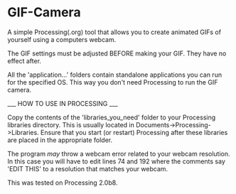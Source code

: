 GIF-Camera
==========

A simple Processing(.org) tool that allows you to create animated GIFs of yourself using a computers webcam.

The GIF settings must be adjusted BEFORE making your GIF. They have no effect after. 

All the 'application...' folders contain standalone applications you can run for the specified OS. 
This way you don't need Processing to run the GIF camera. 

___ HOW TO USE IN PROCESSING ___

Copy the contents of the 'libraries_you_need' folder to your Processing libraries directory. 
This is usually located in Documents->Processing->Libraries.
Ensure that you start (or restart) Processing after these libraries are placed in the appropriate folder.

The program *may* throw a webcam error related to your webcam resolution.
In this case you will have to edit lines 74 and 192 where the comments say 'EDIT THIS' to a resolution that matches your webcam. 

This was tested on Processing 2.0b8.
